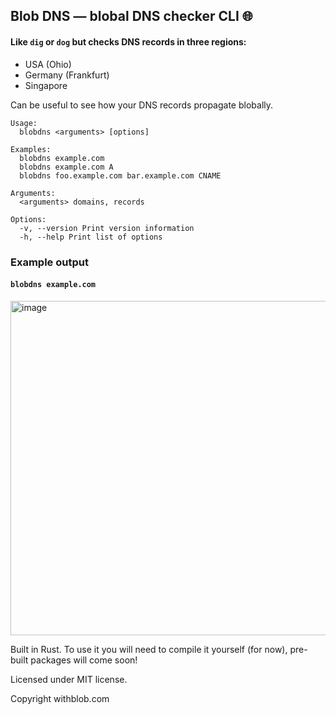 ## Blob DNS — blobal DNS checker CLI 🌐

#### Like `dig` or `dog` but checks DNS records in three regions:
* USA (Ohio)
* Germany (Frankfurt)
* Singapore

Can be useful to see how your DNS records propagate blobally. 

```
Usage:
  blobdns <arguments> [options]

Examples:
  blobdns example.com
  blobdns example.com A
  blobdns foo.example.com bar.example.com CNAME

Arguments:
  <arguments> domains, records

Options:
  -v, --version Print version information
  -h, --help Print list of options
```

### Example output

#### `blobdns example.com`

<img width="535" alt="image" src="https://github.com/withblob/dns/assets/139460414/548e1772-a98c-40e1-9825-e6fd6cd79ee3">


Built in Rust. To use it you will need to compile it yourself (for now), pre-built packages will come soon!

Licensed under MIT license.

Copyright withblob.com
